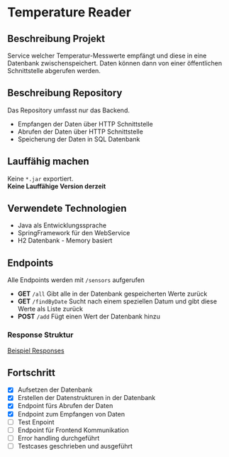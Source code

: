 # Temperature Reader
## Beschreibung Projekt
Service welcher Temperatur-Messwerte empfängt und diese in eine Datenbank
zwischenspeichert. 
Daten können dann von einer öffentlichen Schnittstelle abgerufen werden.

## Beschreibung Repository
Das Repository umfasst nur das Backend. 
* Empfangen der Daten über HTTP Schnittstelle
* Abrufen der Daten über HTTP Schnittstelle
* Speicherung der Daten in SQL Datenbank

## Lauffähig machen
Keine `*.jar` exportiert.  
**Keine Lauffähige Version derzeit**

## Verwendete Technologien
* Java als Entwicklungssprache
* SpringFramework für den WebService
* H2 Datenbank - Memory basiert

## Endpoints
Alle Endpoints werden mit `/sensors` aufgerufen
- **GET** `/all` Gibt alle in der Datenbank gespeicherten Werte zurück
- **GET** `/findByDate` Sucht nach einem speziellen Datum und gibt diese Werte als Liste zurück
- **POST** `/add` Fügt einen Wert der Datenbank hinzu

### Response Struktur
[Beispiel Responses](RESPONSE.md)

## Fortschritt
- [x] Aufsetzen der Datenbank
- [x] Erstellen der Datenstrukturen in der Datenbank
- [x] Endpoint fürs Abrufen der Daten
- [x] Endpoint zum Empfangen von Daten
- [ ] Test Enpoint
- [ ] Endpoint für Frontend Kommunikation
- [ ] Error handling durchgeführt
- [ ] Testcases geschrieben und ausgeführt
